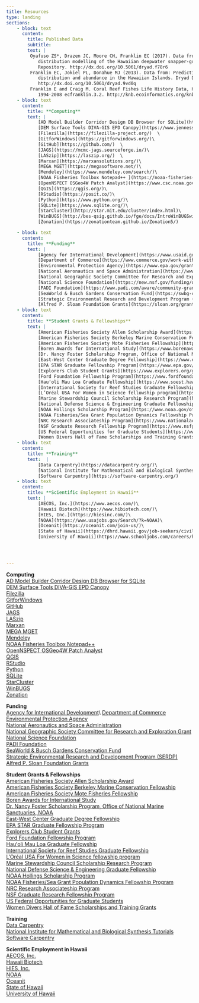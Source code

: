 ```yaml
---
title: Resources
type: landing
sections: 
    - block: text
      content:
        title: Published Data
        subtitle:
        text: |
         Oyafuso ZS*, Drazen JC, Moore CH, Franklin EC (2017). Data from: Habitat-based species
            distribution modelling of the Hawaiian deepwater snapper-grouper complex. Dryad Digital
            Repository. http://dx.doi.org/10.5061/dryad.f78r6
         Franklin EC, Jokiel PL, Donahue MJ (2013). Data from: Predictive modeling of coral
            distribution and abundance in the Hawaiian Islands. Dryad Digital Repository.
            http://dx.doi.org/10.5061/dryad.9vd0q
         Franklin E and Craig M. Coral Reef Fishes Life History Data, Hawaiian Islands, USA,
            1994-2008 ecfranklin.3.2. http://knb.ecoinformatics.org/knb/metacat/ecfranklin.3.2/knb
    - block: text
      content:
        title: **Computing**
        text: |
            [AD Model Builder Corridor Design DB Browser for SQLite](https://www.admb-project.org/)\
            [DEM Surface Tools DIVA-GIS EPD Canopy](https://www.jennessent.com/arcgis/surface_area.htm) \
            [Filezilla](https://filezilla-project.org/)  \
            [GitforWindows](https://gitforwindows.org/)\
            [GitHub](https://github.com/)  \
            [JAGS](https://mcmc-jags.sourceforge.io/)\
            [LASzip](https://laszip.org/)  \
            [Marxan](https://marxansolutions.org/)\
            [MEGA MGET](https://megasoftware.net/)\
            [Mendeley](https://www.mendeley.com/search/)\
            [NOAA Fisheries Toolbox Notepad++ ](https://noaa-fisheries-integrated-toolbox.github.io/)\
            [OpenNSPECT OSGeo4W Patch Analyst](https://www.csc.noaa.gov/digitalcoast/tools/opennspect)\
            [QGIS](https://qgis.org/)\
            [RStudio](https://posit.co/)\
            [Python](https://www.python.org/)\
            [SQLite](https://www.sqlite.org/)\
            [StarCluster](http://star.mit.edu/cluster/index.html)\
            [WinBUGS](http://bes-qsig.github.io/fge/docs/IntroWinBUGSwithR/#:~:text=WinBUGS%20is%20a%20piece%20of,it%20is%20more%20computationally%20expensive.) \
            [Zonation](https://zonationteam.github.io/Zonation5/)

    - block: text
      content: 
        title: **Funding**
        text: |
            [Agency for International Development](https://www.usaid.gov/partner-with-us/find-a-funding-opportunity#:~:text=Most%20funding%20is%20allocated%20through,are%20posted%20on%20SAM.gov.)\
            [Department of Commerce](https://www.commerce.gov/work-with-us/grants-and-contract-opportunities)\
            [Environmental Protection Agency](https://www.epa.gov/grants)\
            [National Aeronautics and Space Administration](https://www.nasa.gov/centers-and-facilities/grants-2/)\
            [National Geographic Society Committee for Research and Exploration Grant](https://www.nationalgeographic.org/society/grants-and-investments/)\
            [National Science Foundation](https://new.nsf.gov/funding/opportunities)\
            [PADI Foundation](https://www.padi.com/aware/community-grants)\
            [SeaWorld & Busch Gardens Conservation Fund](https://swbg-conservationfund.org/grant-seekers/)\
            [Strategic Environmental Research and Development Program (SERDP)](https://serdp-estcp.mil/workwithus/fundingprocess)\
            [Alfred P. Sloan Foundation Grants](https://sloan.org/grants/apply)
    - block: text
      content: 
        title: **Student Grants & Fellowships**
        text: | 
            [American Fisheries Society Allen Scholarship Award](https://fisheries.org/about/awards-recognition/call-for-award-nominations-section-awards/frances-allen-scholarship-award/)\
            [American Fisheries Society Berkeley Marine Conservation Fellowship](https://mfs.fisheries.org/?page_id=155)\
            [American Fisheries Society Mote Fisheries Fellowship](https://fisheries.org/about/awards-recognition/call-for-award-nominations/william-r-mote-fisheries-fellowship-award/)\
            [Boren Awards for International Study](https://www.borenawards.org/)\
            [Dr. Nancy Foster Scholarship Program, Office of National Marine Sanctuaries, NOAA](https://fosterscholars.noaa.gov/)\
            [East-West Center Graduate Degree Fellowship](https://www.eastwestcenter.org/education/ewc-graduate-degree-fellowship)\
            [EPA STAR Graduate Fellowship Program](https://www.epa.gov/research-fellowships/science-achieve-results-star-graduate-and-greater-research-opportunities-gro)\
            [Explorers Club Student Grants](https://www.explorers.org/grants/)\
            [Ford Foundation Fellowship Program](https://www.fordfoundation.org/work/investing-in-individuals/the-ford-global-fellowship/)\
            [Hauʻoli Mau Loa Graduate Fellowship](https://www.soest.hawaii.edu/soestwp/hauoli-mau-loa-graduate-fellowship/)\
            [International Society for Reef Studies Graduate Fellowship](https://coralreefs.org/student-travel-grants/graduate-fellowships/)\
            [L’Oréal USA For Women in Science fellowship program](https://www.loreal.com/en/usa/pages/group/fwis/)\
            [Marine Stewardship Council Scholarship Research Program](https://www.msc.org/what-we-are-doing/science-and-research/student-research-grant)\
            [National Defense Science & Engineering Graduate Fellowship](https://ndseg.sysplus.com/)\
            [NOAA Hollings Scholarship Program](https://www.noaa.gov/office-education/hollings-scholarship)\
            [NOAA Fisheries/Sea Grant Population Dynamics Fellowship Program](https://seagrant.noaa.gov/communities/students/graduate-fellows/nmfs-sg-fellowship/)\
            [NRC Research Associateship Program](https://www.nationalacademies.org/our-work/rap/for-applicants)\
            [NSF Graduate Research Fellowship Program](https://www.nsfgrfp.org/)\
            [US Federal Opportunities for Graduate Students](https://www.justice.gov/enrd/pathways-students-and-recent-graduates-federal-careers)\
            [Women Divers Hall of Fame Scholarships and Training Grants](https://www.wdhof.org/scholarships/scholarship-descriptions)
    - block: text
      content: 
        title: **Training**
        text:  |
            [Data Carpentry](https://datacarpentry.org/)\
            [National Institute for Mathematical and Biological Synthesis Tutorials](https://www.nimbios.org/)\
            [Software Carpentry](https://software-carpentry.org/)
    - block: text
      content: 
        title: **Scientific Employment in Hawaii**
        text: |
            [AECOS, Inc.](https://www.aecos.com/)\
            [Hawaii Biotech](https://www.hibiotech.com/)\
            [HIES, Inc.](https://hiesinc.com/)\
            [NOAA](https://www.usajobs.gov/Search/?k=NOAA)\
            [Oceanit](https://oceanit.com/join-us/)\
            [State of Hawaii](https://dhrd.hawaii.gov/job-seekers/civil-service-hawaii-state-government-jobs/)\
            [University of Hawaii](https://www.schooljobs.com/careers/hawaiiedu)




---
```

**Computing**\
[AD Model Builder Corridor Design DB Browser for SQLite](https://www.admb-project.org/)\
[DEM Surface Tools DIVA-GIS EPD Canopy](https://www.jennessent.com/arcgis/surface_area.htm) \
[Filezilla](https://filezilla-project.org/)  \
[GitforWindows](https://gitforwindows.org/)\
[GitHub](https://github.com/)  \
[JAGS](https://mcmc-jags.sourceforge.io/)\
[LASzip](https://laszip.org/)  \
[Marxan](https://marxansolutions.org/)\
[MEGA MGET](https://megasoftware.net/)\
[Mendeley](https://www.mendeley.com/search/)\
[NOAA Fisheries Toolbox Notepad++ ](https://noaa-fisheries-integrated-toolbox.github.io/)\
[OpenNSPECT OSGeo4W Patch Analyst](https://www.csc.noaa.gov/digitalcoast/tools/opennspect)\
[QGIS](https://qgis.org/)\
[RStudio](https://posit.co/)\
[Python](https://www.python.org/)\
[SQLite](https://www.sqlite.org/)\
[StarCluster](http://star.mit.edu/cluster/index.html)\
[WinBUGS](http://bes-qsig.github.io/fge/docs/IntroWinBUGSwithR/#:~:text=WinBUGS%20is%20a%20piece%20of,it%20is%20more%20computationally%20expensive.) \
[Zonation](https://zonationteam.github.io/Zonation5/)

**Funding**\
[Agency for International Development](https://www.usaid.gov/partner-with-us/find-a-funding-opportunity#:~:text=Most%20funding%20is%20allocated%20through,are%20posted%20on%20SAM.gov.)\
[Department of Commerce](https://www.commerce.gov/work-with-us/grants-and-contract-opportunities)\
[Environmental Protection Agency](https://www.epa.gov/grants)\
[National Aeronautics and Space Administration](https://www.nasa.gov/centers-and-facilities/grants-2/)\
[National Geographic Society Committee for Research and Exploration Grant](https://www.nationalgeographic.org/society/grants-and-investments/)\
[National Science Foundation](https://new.nsf.gov/funding/opportunities)\
[PADI Foundation](https://www.padi.com/aware/community-grants)\
[SeaWorld & Busch Gardens Conservation Fund](https://swbg-conservationfund.org/grant-seekers/)\
[Strategic Environmental Research and Development Program (SERDP)](https://serdp-estcp.mil/workwithus/fundingprocess)\
[Alfred P. Sloan Foundation Grants](https://sloan.org/grants/apply)

**Student Grants & Fellowships**\
[American Fisheries Society Allen Scholarship Award](https://fisheries.org/about/awards-recognition/call-for-award-nominations-section-awards/frances-allen-scholarship-award/)\
[American Fisheries Society Berkeley Marine Conservation Fellowship](https://mfs.fisheries.org/?page_id=155)\
[American Fisheries Society Mote Fisheries Fellowship](https://fisheries.org/about/awards-recognition/call-for-award-nominations/william-r-mote-fisheries-fellowship-award/)\
[Boren Awards for International Study](https://www.borenawards.org/)\
[Dr. Nancy Foster Scholarship Program, Office of National Marine Sanctuaries, NOAA](https://fosterscholars.noaa.gov/)\
[East-West Center Graduate Degree Fellowship](https://www.eastwestcenter.org/education/ewc-graduate-degree-fellowship)\
[EPA STAR Graduate Fellowship Program](https://www.epa.gov/research-fellowships/science-achieve-results-star-graduate-and-greater-research-opportunities-gro)\
[Explorers Club Student Grants](https://www.explorers.org/grants/)\
[Ford Foundation Fellowship Program](https://www.fordfoundation.org/work/investing-in-individuals/the-ford-global-fellowship/)\
[Hauʻoli Mau Loa Graduate Fellowship](https://www.soest.hawaii.edu/soestwp/hauoli-mau-loa-graduate-fellowship/)\
[International Society for Reef Studies Graduate Fellowship](https://coralreefs.org/student-travel-grants/graduate-fellowships/)\
[L’Oréal USA For Women in Science fellowship program](https://www.loreal.com/en/usa/pages/group/fwis/)\
[Marine Stewardship Council Scholarship Research Program](https://www.msc.org/what-we-are-doing/science-and-research/student-research-grant)\
[National Defense Science & Engineering Graduate Fellowship](https://ndseg.sysplus.com/)\
[NOAA Hollings Scholarship Program](https://www.noaa.gov/office-education/hollings-scholarship)\
[NOAA Fisheries/Sea Grant Population Dynamics Fellowship Program](https://seagrant.noaa.gov/communities/students/graduate-fellows/nmfs-sg-fellowship/)\
[NRC Research Associateship Program](https://www.nationalacademies.org/our-work/rap/for-applicants)\
[NSF Graduate Research Fellowship Program](https://www.nsfgrfp.org/)\
[US Federal Opportunities for Graduate Students](https://www.justice.gov/enrd/pathways-students-and-recent-graduates-federal-careers)\
[Women Divers Hall of Fame Scholarships and Training Grants](https://www.wdhof.org/scholarships/scholarship-descriptions)

**Training**\
[Data Carpentry](https://datacarpentry.org/)\
[National Institute for Mathematical and Biological Synthesis Tutorials](https://www.nimbios.org/)\
[Software Carpentry](https://software-carpentry.org/)

**Scientific Employment in Hawaii**\
[AECOS, Inc.](https://www.aecos.com/)\
[Hawaii Biotech](https://www.hibiotech.com/)\
[HIES, Inc.](https://hiesinc.com/)\
[NOAA](https://www.usajobs.gov/Search/?k=NOAA)\
[Oceanit](https://oceanit.com/join-us/)\
[State of Hawaii](https://dhrd.hawaii.gov/job-seekers/civil-service-hawaii-state-government-jobs/)\
[University of Hawaii](https://www.schooljobs.com/careers/hawaiiedu)